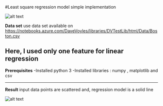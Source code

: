 #Least square regression model simple implementation

![alt text](https://github.com/Alzahraa-Ahmed/AI/blob/master/Assignemt%202/formula.png)

**Data set** 
  use data set available on https://notebooks.azure.com/DaveVoyles/libraries/DVTestLib/html/Data/Boston.csv
  
  Here, I used only one feature for linear regression
  --------------------------------------

**Prerequisites**
  -Installed python 3
  -Installed libraries : numpy , matplotlib and csv
 
  --------------------------------------------------
  **Result**
  input data points are scattered and, regression model is a solid line 
  
  ![alt text](https://github.com/Alzahraa-Ahmed/AI/blob/master/Assignemt%202/OutputFigure.png)

    
    
